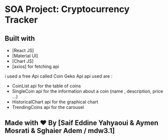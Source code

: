 # SOA Project: Cryptocurrency Tracker

## Built with 

- [React JS]
- [Material UI]
- [Chart JS]
- [axios] for fetching api

i used a free Api called Coin Geko Api
api used are :
  - CoinList api for the table of coins
  - SingleCoin api for the information about a coin (name , description, price ...)
  - HistoricalChart api for the graphical chart
  - TrendingCoins api for the carousel

## Made with ♥ By [Saif Eddine Yahyaoui & Aymen Mosrati & Sghaier Adem / mdw3.1]


